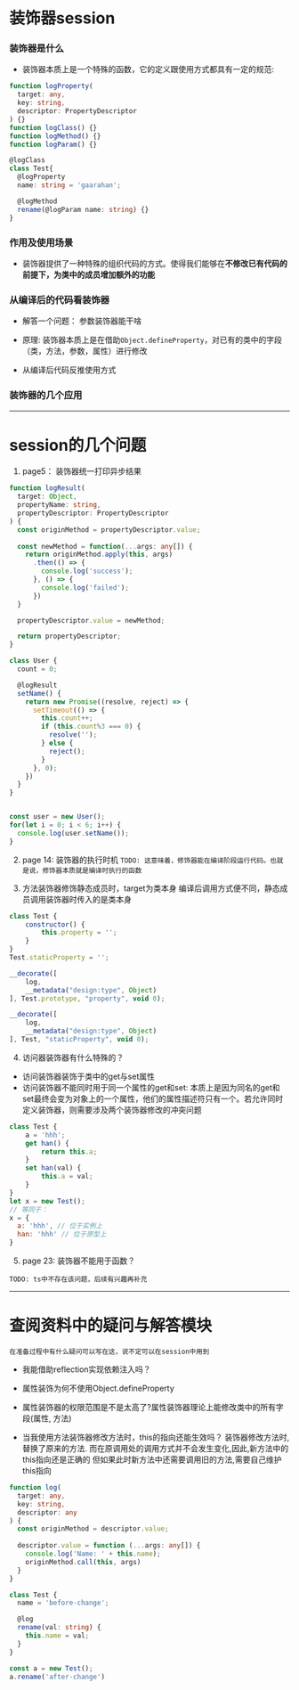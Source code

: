 # 装饰器session

### 装饰器是什么

- 装饰器本质上是一个特殊的函数，它的定义跟使用方式都具有一定的规范: 
```typescript
function logProperty(
  target: any,
  key: string,
  descriptor: PropertyDescriptor
) {}
function logClass() {}
function logMethod() {}
function logParam() {}

@logClass
class Test{
  @logProperty
  name: string = 'gaarahan';

  @logMethod
  rename(@logParam name: string) {}
}
```

### 作用及使用场景

- 装饰器提供了一种特殊的组织代码的方式。使得我们能够在**不修改已有代码的前提下，为类中的成员增加额外的功能**

### 从编译后的代码看装饰器

- 解答一个问题： 参数装饰器能干啥

- 原理: 装饰器本质上是在借助`Object.defineProperty`，对已有的类中的字段（类，方法，参数，属性）进行修改

- 从编译后代码反推使用方式


### 装饰器的几个应用


------------------

# session的几个问题

1. page5： 装饰器统一打印异步结果
```typescript
function logResult(
  target: Object,
  propertyName: string,
  propertyDescriptor: PropertyDescriptor
) {
  const originMethod = propertyDescriptor.value;
  
  const newMethod = function(...args: any[]) {
    return originMethod.apply(this, args) 
      .then(() => {
        console.log('success');
      }, () => {
        console.log('failed');
      })
  }

  propertyDescriptor.value = newMethod;

  return propertyDescriptor;
}

class User {
  count = 0;

  @logResult
  setName() {
    return new Promise((resolve, reject) => {
      setTimeout(() => {
        this.count++;
        if (this.count%3 === 0) {
          resolve('');
        } else {
          reject();
        }
      }, 0);
    })
  }
}


const user = new User();
for(let i = 0; i < 6; i++) {
  console.log(user.setName());
}
```

2. page 14: 装饰器的执行时机
`TODO: 这意味着，修饰器能在编译阶段运行代码。也就是说，修饰器本质就是编译时执行的函数`

3. 方法装饰器修饰静态成员时，target为类本身
编译后调用方式便不同，静态成员调用装饰器时传入的是类本身

```javascript
class Test {
    constructor() {
        this.property = '';
    }
}
Test.staticProperty = '';

__decorate([
    log,
    __metadata("design:type", Object)
], Test.prototype, "property", void 0);

__decorate([
    log,
    __metadata("design:type", Object)
], Test, "staticProperty", void 0);
```

4. 访问器装饰器有什么特殊的？

- 访问装饰器装饰于类中的get与set属性
- 访问装饰器不能同时用于同一个属性的get和set: 
本质上是因为同名的get和set最终会变为对象上的一个属性，他们的属性描述符只有一个。若允许同时定义装饰器，则需要涉及两个装饰器修改的冲突问题
```javascript
class Test {
    a = 'hhh';
    get han() {
        return this.a;
    }
    set han(val) {
        this.a = val;
    }
}
let x = new Test();
// 等同于：
x = {
  a: 'hhh', // 位于实例上
  han: 'hhh' // 位于原型上
}
```

5. page 23: 装饰器不能用于函数？

`TODO: ts中不存在该问题，后续有兴趣再补充`

------------------

# 查阅资料中的疑问与解答模块

`在准备过程中有什么疑问可以写在这，说不定可以在session中用到`

- 我能借助reflection实现依赖注入吗？

- 属性装饰为何不使用Object.defineProperty

- 属性装饰器的权限范围是不是太高了?属性装饰器理论上能修改类中的所有字段(属性, 方法)

- 当我使用方法装饰器修改方法时，this的指向还能生效吗？
装饰器修改方法时,替换了原来的方法. 而在原调用处的调用方式并不会发生变化,因此,新方法中的this指向还是正确的
但如果此时新方法中还需要调用旧的方法,需要自己维护this指向
```typescript
function log(
  target: any,
  key: string,
  descriptor: any
) {
  const originMethod = descriptor.value;
  
  descriptor.value = function (...args: any[]) {
    console.log('Name: ' + this.name);
    originMethod.call(this, args)
  }
}

class Test {
  name = 'before-change';

  @log
  rename(val: string) {
    this.name = val;
  }
}

const a = new Test();
a.rename('after-change')
```
